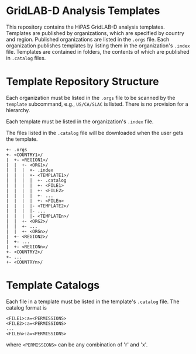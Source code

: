 # GridLAB-D Analysis Templates

This repository contains the HiPAS GridLAB-D analysis templates.  Templates are published by organizations, which are specified by country and region.  Published organizations are listed in the `.orgs` file.  Each organization publishes templates by listing them in the organization's `.index` file.  Templates are contained in folders, the contents of which are published in `.catalog` files.

# Template Repository Structure

Each organization must be listed in the `.orgs` file to be scanned by the `template` subcommand, e.g., `US/CA/SLAC` is listed. There is no provision for a hierarchy. 

Each template must be listed in the organization's `.index` file. 

The files listed in the `.catalog` file will be downloaded when the user gets the template.

~~~
+- .orgs
+- <COUNTRY1>/
|  +- <REGION1>/
|  |  +- <ORG1>/
|  |  |  +- .index
|  |  |  +- <TEMPLATE1>/
|  |  |  |  +- .catalog
|  |  |  |  +- <FILE1>
|  |  |  |  +- <FILE2>
|  |  |  |  +- ...
|  |  |  |  +- <FILEn>
|  |  |  |- <TEMPLATE2>/
|  |  |  |- ...
|  |  |  |- <TEMPLATEn>/
|  |  +- <ORG2>/
|  |  +- ...
|  |  +- <ORGn>/
|  +- <REGION2>/
|  +- ...
|  +- <REGIONn>/
+- <COUNTRY2>/
+- ...
+- <COUNTRYn>/
~~~

# Template Catalogs

Each file in a template must be listed in the template's `.catalog` file. The catalog format is

~~~
<FILE1>:a=<PERMISSIONS>
<FILE2>:a=<PERMISSIONS>
...
<FILEn>:a=<PERMISSIONS>
~~~

where `<PERMISSIONS>` can be any combination of 'r' and 'x'.

